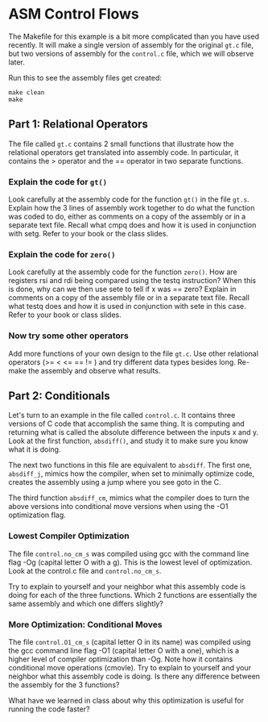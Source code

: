 # ASM Control Flows

The Makefile for this example is a bit more complicated than you have used recently. It will make a single version of assembly for the original `gt.c` file, but two versions of assembly for the `control.c` file, which we will observe later.

Run this to see the assembly files get created:

    make clean
    make

## Part 1: Relational Operators

The file called `gt.c` contains 2 small functions that illustrate how the relational operators get translated into assembly code. In particular, it contains the > operator and the == operator in two separate functions.

### Explain the code for `gt()`

Look carefully at the assembly code for the function `gt()` in the file `gt.s`. Explain how the 3 lines of assembly work together to do what the function was coded to do, either as comments on a copy of the assembly or in a separate text file. Recall what cmpq does and how it is used in conjunction with setg. Refer to your book or the class slides.

### Explain the code for `zero()`

Look carefully at the assembly code for the function `zero()`. How are registers rsi and rdi being compared using the testq instruction? When this is done, why can we then use sete to tell if x was == zero? Explain in comments on a copy of the assembly file or in a separate text file. Recall what testq does and how it is used in conjunction with sete in this case. Refer to your book or class slides.

### Now try some other operators

Add more functions of your own design to the file `gt.c`. Use other relational operators (>=  <  <=  ==  != ) and try different data types besides long. Re-make the assembly and observe what results.

## Part 2: Conditionals

Let's turn to an example in the file called `control.c`. It contains three versions of C code that accomplish the same thing. It is computing and returning what is called the absolute difference between the inputs x and y. Look at the first function, `absdiff()`, and study it to make sure you know what it is doing.

The next two functions in this file are equivalent to `absdiff`. The first one, `absdiff_j`, mimics how the compiler, when set to minimally optimize code, creates the assembly using a jump where you see goto in the C.

The third function `absdiff_cm`, mimics what the compiler does to turn the above versions into conditional move versions when using the -O1 optimization flag.

### Lowest Compiler Optimization

The file `control.no_cm_s` was compiled using gcc with the command line flag -Og (capital letter O with a g). This is the lowest level of optimization. Look at the control.c file and `control.no_cm_s`.

Try to explain to yourself and your neighbor what this assembly code is doing for each of the three functions. Which 2 functions are essentially the same assembly and which one differs slightly?

### More Optimization: Conditional Moves

The file `control.O1_cm_s` (capital letter O in its name) was compiled using the gcc command line flag -O1 (capital letter O with a one), which is a higher level of compiler optimization than -Og. Note how it contains conditional move operations (cmovle). Try to explain to yourself and your neighbor what this assembly code is doing. Is there any difference between the assembly for the 3 functions?

What have we learned in class about why this optimization is useful for running the code faster?
